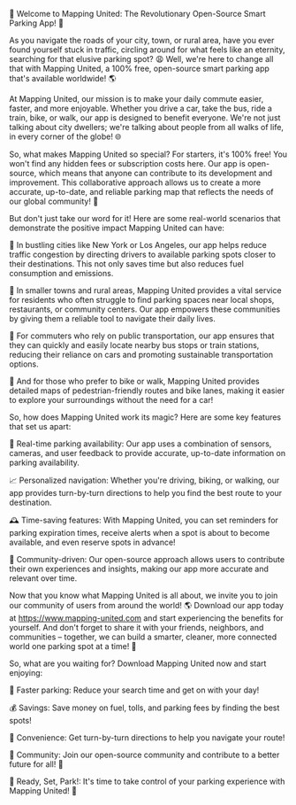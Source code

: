 🚀 Welcome to Mapping United: The Revolutionary Open-Source Smart Parking App! 🚀

As you navigate the roads of your city, town, or rural area, have you ever found yourself stuck in traffic, circling around for what feels like an eternity, searching for that elusive parking spot? 😩 Well, we're here to change all that with Mapping United, a 100% free, open-source smart parking app that's available worldwide! 🌎

At Mapping United, our mission is to make your daily commute easier, faster, and more enjoyable. Whether you drive a car, take the bus, ride a train, bike, or walk, our app is designed to benefit everyone. We're not just talking about city dwellers; we're talking about people from all walks of life, in every corner of the globe! 🌐

So, what makes Mapping United so special? For starters, it's 100% free! You won't find any hidden fees or subscription costs here. Our app is open-source, which means that anyone can contribute to its development and improvement. This collaborative approach allows us to create a more accurate, up-to-date, and reliable parking map that reflects the needs of our global community! 🤝

But don't just take our word for it! Here are some real-world scenarios that demonstrate the positive impact Mapping United can have:

🚗 In bustling cities like New York or Los Angeles, our app helps reduce traffic congestion by directing drivers to available parking spots closer to their destinations. This not only saves time but also reduces fuel consumption and emissions.

🚌 In smaller towns and rural areas, Mapping United provides a vital service for residents who often struggle to find parking spaces near local shops, restaurants, or community centers. Our app empowers these communities by giving them a reliable tool to navigate their daily lives.

🚂 For commuters who rely on public transportation, our app ensures that they can quickly and easily locate nearby bus stops or train stations, reducing their reliance on cars and promoting sustainable transportation options.

💪 And for those who prefer to bike or walk, Mapping United provides detailed maps of pedestrian-friendly routes and bike lanes, making it easier to explore your surroundings without the need for a car!

So, how does Mapping United work its magic? Here are some key features that set us apart:

📍 Real-time parking availability: Our app uses a combination of sensors, cameras, and user feedback to provide accurate, up-to-date information on parking availability.

📈 Personalized navigation: Whether you're driving, biking, or walking, our app provides turn-by-turn directions to help you find the best route to your destination.

🕰️ Time-saving features: With Mapping United, you can set reminders for parking expiration times, receive alerts when a spot is about to become available, and even reserve spots in advance!

💬 Community-driven: Our open-source approach allows users to contribute their own experiences and insights, making our app more accurate and relevant over time.

Now that you know what Mapping United is all about, we invite you to join our community of users from around the world! 🌎 Download our app today at https://www.mapping-united.com and start experiencing the benefits for yourself. And don't forget to share it with your friends, neighbors, and communities – together, we can build a smarter, cleaner, more connected world one parking spot at a time! 🌟

So, what are you waiting for? Download Mapping United now and start enjoying:

🔴 Faster parking: Reduce your search time and get on with your day!

💰 Savings: Save money on fuel, tolls, and parking fees by finding the best spots!

🌟 Convenience: Get turn-by-turn directions to help you navigate your route!

👥 Community: Join our open-source community and contribute to a better future for all! 🤝

🚀 Ready, Set, Park!: It's time to take control of your parking experience with Mapping United! 🚀